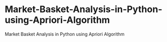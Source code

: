 # Market-Basket-Analysis-in-Python-using-Apriori-Algorithm
Market Basket Analysis in Python using Apriori Algorithm
